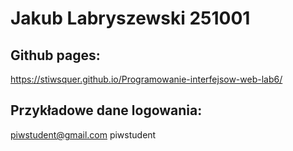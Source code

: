 # Jakub Labryszewski 251001


## Github pages:
https://stiwsquer.github.io/Programowanie-interfejsow-web-lab6/

## Przykładowe dane logowania:
piwstudent@gmail.com
piwstudent

